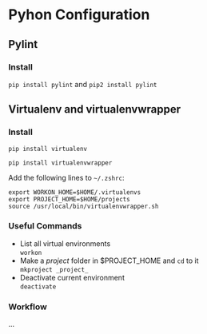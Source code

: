 Pyhon Configuration
===================

Pylint
--------------

### Install

`pip install pylint` and `pip2 install pylint`

Virtualenv and virtualenvwrapper
--------------------------------

### Install

`pip install virtualenv`

`pip install virtualenvwrapper`

Add the following lines to `~/.zshrc`:

    export WORKON_HOME=$HOME/.virtualenvs
    export PROJECT_HOME=$HOME/projects
    source /usr/local/bin/virtualenvwrapper.sh

### Useful Commands

* List all virtual environments  
  `workon`
* Make a _project_ folder in $PROJECT_HOME and `cd` to it  
  `mkproject _project_`
* Deactivate current environment  
  `deactivate`

### Workflow

...
